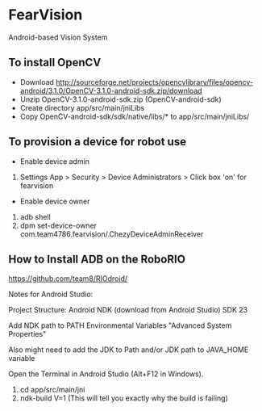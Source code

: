 # FearVision
Android-based Vision System

## To install OpenCV
* Download http://sourceforge.net/projects/opencvlibrary/files/opencv-android/3.1.0/OpenCV-3.1.0-android-sdk.zip/download
* Unzip OpenCV-3.1.0-android-sdk.zip (OpenCV-android-sdk)
* Create directory app/src/main/jniLibs
* Copy OpenCV-android-sdk/sdk/native/libs/* to app/src/main/jniLibs/

## To provision a device for robot use
* Enable device admin
1. Settings App > Security > Device Administrators > Click box 'on' for fearvision

* Enable device owner
1. adb shell
2. dpm set-device-owner com.team4786.fearvision/.ChezyDeviceAdminReceiver

## How to Install ADB on the RoboRIO
https://github.com/team8/RIOdroid/


Notes for Android Studio:

Project Structure:
Android NDK (download from Android Studio)
SDK 23

Add NDK path to PATH Environmental Variables
"Advanced System Properties"

Also might need to add the JDK to Path and/or JDK path to JAVA_HOME variable

Open the Terminal in Android Studio (Alt+F12 in Windows).
1. cd app/src/main/jni
2. ndk-build V=1
(This will tell you exactly why the build is failing)